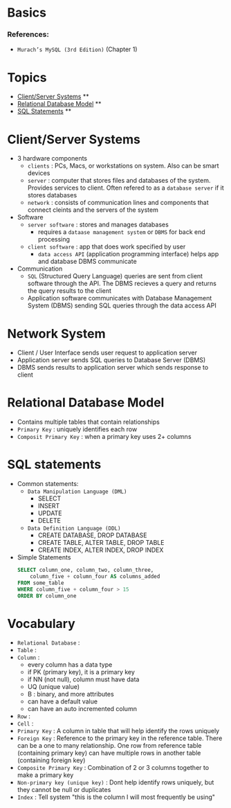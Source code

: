 # Basics
### References: 
* `Murach’s MySQL (3rd Edition)` (Chapter 1)

# Topics
* [Client/Server Systems](#Client/Server-Systems) **
* [Relational Database Model](#Relational-Database-Model) **
* [SQL Statements](#SQL-Statements) ** 

# Client/Server Systems
* 3 hardware components
    * `clients` : PCs, Macs, or workstations on system. Also can be smart devices
    * `server` : computer that stores files and databases of the system. Provides services to client. Often refered to as a `database server` if it stores databases
    * `network` : consists of communication lines and components that connect cleints and the servers of the system
* Software
    * `server software` : stores and manages databases
        * requires a `dataase management system` or `DBMS` for back end processing
    * `client software` : app that does work specified by user
        * `data access API` (application programming interface) helps app and database DBMS communicate
* Communication
    * `SQL` (Structured Query Language) queries are sent from client software through the API. The DBMS recieves a query and returns the query results to the client
    * Application software communicates with Database Management System (DBMS) sending SQL queries through the data access API
# Network System
* Client / User Interface sends user request to application server
* Application server sends SQL queries to Database Server (DBMS)
* DBMS sends results to application server which sends response to client
# Relational Database Model
* Contains multiple tables that contain relationships
* `Primary Key` : uniquely identifies each row
* `Composit Primary Key` : when a primary key uses 2+ columns
# SQL statements
* Common statements:
    * `Data Manipulation Language (DML)`
        * SELECT
        * INSERT
        * UPDATE
        * DELETE
    * `Data Definition Language (DDL)`
        * CREATE DATABASE, DROP DATABASE
        * CREATE TABLE, ALTER TABLE, DROP TABLE
        * CREATE INDEX, ALTER INDEX, DROP INDEX
* Simple Statements
    ```SQL
    SELECT column_one, column_two, column_three,
        column_five + column_four AS columns_added
    FROM some_table
    WHERE column_five + column_four > 15
    ORDER BY column_one
    ```

# Vocabulary
* `Relational Database` : 
* `Table` :
* `Column` :
    * every column has a data type
    * if PK (primary key), it is a primary key
    * if NN (not null), column must have data
    * UQ (unique value)
    * B : binary, and more attributes
    * can have a default value
    * can have an auto incremented column
* `Row` :
* `Cell` : 
* `Primary Key` : A column in table that will help identify the rows uniquely
* `Foreign Key` : Reference to the primary key in the reference table. There can be a one to many relationship. One row from reference table (containing primary key) can have multiple rows in another table (containing foreign key)
* `Composite Primary Key` : Combination of 2 or 3 columns together to make a primary key
* `Non-primary key (unique key)` : Dont help identify rows uniquely, but they cannot be null or duplicates
* `Index` : Tell system "this is the column I will most frequently be using"